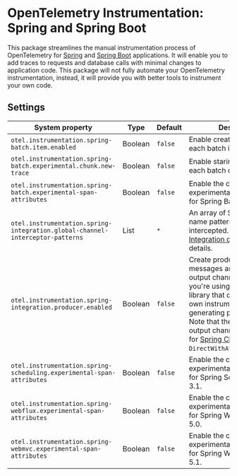 # OpenTelemetry Instrumentation: Spring and Spring Boot

<!-- ReadMe is in progress -->
<!-- TO DO: Add sections for starter guide -->

This package streamlines the manual instrumentation process of OpenTelemetry for [Spring](https://spring.io/projects/spring-framework) and [Spring Boot](https://spring.io/projects/spring-boot) applications. It will enable you to add traces to requests and database calls with minimal changes to application code. This package will not fully automate your OpenTelemetry instrumentation, instead, it will provide you with better tools to instrument your own code.

## Settings

| System property                                                               | Type    | Default | Description                                                                                                                                                                                                                                                                                                                                             |
|-------------------------------------------------------------------------------|---------|---------|---------------------------------------------------------------------------------------------------------------------------------------------------------------------------------------------------------------------------------------------------------------------------------------------------------------------------------------------------------|
| `otel.instrumentation.spring-batch.item.enabled`                              | Boolean | `false` | Enable creating a span for each batch item.                                                                                                                                                                                                                                                                                                             |
| `otel.instrumentation.spring-batch.experimental.chunk.new-trace`              | Boolean | `false` | Enable staring a new trace for each batch chunk.                                                                                                                                                                                                                                                                                                        |
| `otel.instrumentation.spring-batch.experimental-span-attributes`              | Boolean | `false` | Enable the capture of experimental span attributes for Spring Batch version 3.0.                                                                                                                                                                                                                                                                        |
| `otel.instrumentation.spring-integration.global-channel-interceptor-patterns` | List    | `*`     | An array of Spring channel name patterns that will be intercepted. See [Spring Integration docs](https://docs.spring.io/spring-integration/reference/channel/configuration.html#global-channel-configuration-interceptors) for more details.                                                                                                            |
| `otel.instrumentation.spring-integration.producer.enabled`                    | Boolean | `false` | Create producer spans when messages are sent to an output channel. Enable when you're using a messaging library that doesn't have its own instrumentation for generating producer spans. Note that the detection of output channels only works for [Spring Cloud Stream](https://spring.io/projects/spring-cloud-stream) `DirectWithAttributesChannel`. |
| `otel.instrumentation.spring-scheduling.experimental-span-attributes`         | Boolean | `false` | Enable the capture of experimental span attributes for Spring Scheduling version 3.1.                                                                                                                                                                                                                                                                   |
| `otel.instrumentation.spring-webflux.experimental-span-attributes`            | Boolean | `false` | Enable the capture of experimental span attributes for Spring WebFlux version 5.0.                                                                                                                                                                                                                                                                      |
| `otel.instrumentation.spring-webmvc.experimental-span-attributes`             | Boolean | `false` | Enable the capture of experimental span attributes for Spring Web MVC version 5.1.                                                                                                                                                                                                                                                                      |
